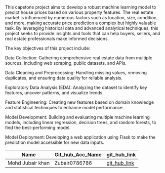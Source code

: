 This capstone project aims to develop a robust machine learning model to predict house prices based on various property features. The real estate market is influenced by numerous factors such as location, size, condition, and more, making accurate price prediction a complex but highly valuable task. By leveraging historical data and advanced analytical techniques, this project seeks to provide insights and tools that can help buyers, sellers, and real estate professionals make informed decisions.

The key objectives of this project include:


Data Collection: Gathering comprehensive real estate data from multiple sources, including web scraping, public datasets, and APIs.

Data Cleaning and Preprocessing: Handling missing values, removing duplicates, and ensuring data quality for reliable analysis.

Exploratory Data Analysis (EDA): Analyzing the dataset to identify key features, uncover patterns, and visualize trends.
   
Feature Engineering: Creating new features based on domain knowledge and statistical techniques to enhance model performance.
   
Model Development: Building and evaluating multiple machine learning models, including linear regression, decision trees, and random forests, to find the best-performing model.
   
Model Deployment: Developing a web application using Flask to make the prediction model accessible for new data inputs.

|Name|Git_hub_Acc_Name|git_hub_link|
|-|-|-|
|Mohd Jubair khan|Zubair0786786|[git_hub_link](https://github.com/MohdJubairKhan/project_3-EDA-_)|
 
